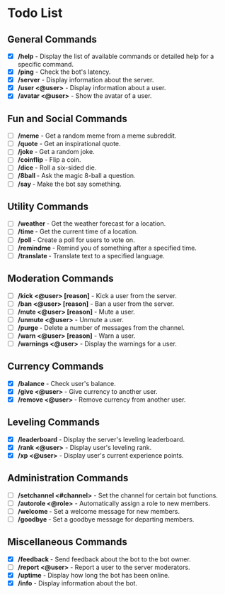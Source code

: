 # Todo List

## General Commands

-   [x] **/help** - Display the list of available commands or detailed help for a specific command.
-   [x] **/ping** - Check the bot's latency.
-   [x] **/server** - Display information about the server.
-   [x] **/user <@user>** - Display information about a user.
-   [x] **/avatar <@user>** - Show the avatar of a user.
<!-- -   [ ] **/invite** - Get the invite link for the bot. -->

## Fun and Social Commands

-   [ ] **/meme** - Get a random meme from a meme subreddit.
-   [ ] **/quote** - Get an inspirational quote.
-   [ ] **/joke** - Get a random joke.
-   [ ] **/coinflip** - Flip a coin.
-   [ ] **/dice** - Roll a six-sided die.
-   [ ] **/8ball <question>** - Ask the magic 8-ball a question.
-   [ ] **/say <message>** - Make the bot say something.

## Utility Commands

-   [ ] **/weather <location>** - Get the weather forecast for a location.
-   [ ] **/time <location>** - Get the current time of a location.
-   [ ] **/poll <question>** - Create a poll for users to vote on.
-   [ ] **/remindme <time> <message>** - Remind you of something after a specified time.
-   [ ] **/translate <language> <text>** - Translate text to a specified language.

## Moderation Commands

-   [ ] **/kick <@user> [reason]** - Kick a user from the server.
-   [ ] **/ban <@user> [reason]** - Ban a user from the server.
-   [ ] **/mute <@user> [reason]** - Mute a user.
-   [ ] **/unmute <@user>** - Unmute a user.
-   [ ] **/purge <number>** - Delete a number of messages from the channel.
-   [ ] **/warn <@user> [reason]** - Warn a user.
-   [ ] **/warnings <@user>** - Display the warnings for a user.

## Currency Commands

-   [x] **/balance** - Check user's balance.
-   [x] **/give <@user> <amount>** - Give currency to another user.
-   [x] **/remove <@user> <amount>** - Remove currency from another user.

## Leveling Commands

-   [x] **/leaderboard** - Display the server's leveling leaderboard.
-   [x] **/rank <@user>** - Display user's leveling rank.
-   [x] **/xp <@user>** - Display user's current experience points.

## Administration Commands

-   [ ] **/setchannel <type> <#channel>** - Set the channel for certain bot functions.
-   [ ] **/autorole <@role>** - Automatically assign a role to new members.
-   [ ] **/welcome <message>** - Set a welcome message for new members.
-   [ ] **/goodbye <message>** - Set a goodbye message for departing members.

## Miscellaneous Commands

-   [x] **/feedback <message>** - Send feedback about the bot to the bot owner.
-   [ ] **/report <@user> <reason>** - Report a user to the server moderators.
-   [x] **/uptime** - Display how long the bot has been online.
-   [x] **/info** - Display information about the bot.
